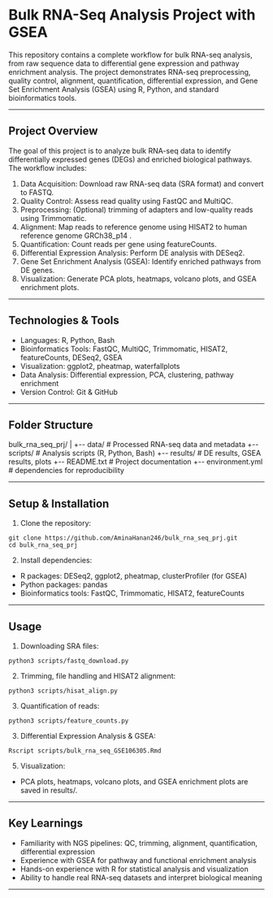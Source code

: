 # Bulk RNA-Seq Analysis Project with GSEA

This repository contains a complete workflow for bulk RNA-seq analysis, from raw sequence data to differential gene expression and pathway enrichment analysis. The project demonstrates RNA-seq preprocessing, quality control, alignment, quantification, differential expression, and Gene Set Enrichment Analysis (GSEA) using R, Python, and standard bioinformatics tools.

---

## Project Overview

The goal of this project is to analyze bulk RNA-seq data to identify differentially expressed genes (DEGs) and enriched biological pathways. The workflow includes:

1. Data Acquisition: Download raw RNA-seq data (SRA format) and convert to FASTQ.
2. Quality Control: Assess read quality using FastQC and MultiQC.
3. Preprocessing: (Optional) trimming of adapters and low-quality reads using Trimmomatic.
4. Alignment: Map reads to reference genome using HISAT2 to human reference genome GRCh38_p14 .
5. Quantification: Count reads per gene using featureCounts.
6. Differential Expression Analysis: Perform DE analysis with DESeq2.
7. Gene Set Enrichment Analysis (GSEA): Identify enriched pathways from DE genes.
8. Visualization: Generate PCA plots, heatmaps, volcano plots, and GSEA enrichment plots.

---

## Technologies & Tools

* Languages: R, Python, Bash
* Bioinformatics Tools: FastQC, MultiQC, Trimmomatic, HISAT2, featureCounts, DESeq2, GSEA
* Visualization: ggplot2, pheatmap, waterfallplots
* Data Analysis: Differential expression, PCA, clustering, pathway enrichment
* Version Control: Git & GitHub

---

## Folder Structure

bulk\_rna\_seq\_prj/
|
+-- data/               # Processed RNA-seq data and metadata
+-- scripts/            # Analysis scripts (R, Python, Bash)
+-- results/            # DE results, GSEA results, plots
+-- README.txt          # Project documentation
+-- environment.yml     # dependencies for reproducibility

---

## Setup & Installation

1. Clone the repository:

```
git clone https://github.com/AminaHanan246/bulk_rna_seq_prj.git
cd bulk_rna_seq_prj
```

2. Install dependencies:

* R packages: DESeq2, ggplot2, pheatmap, clusterProfiler (for GSEA)
* Python packages: pandas
* Bioinformatics tools: FastQC, Trimmomatic, HISAT2, featureCounts

---

## Usage

1. Downloading SRA files:

```
python3 scripts/fastq_download.py
```

2. Trimming, file handling and HISAT2 alignment:

```
python3 scripts/hisat_align.py
```

3. Quantification of reads:

```
python3 scripts/feature_counts.py
```

3. Differential Expression Analysis & GSEA:

```
Rscript scripts/bulk_rna_seq_GSE106305.Rmd
```

5. Visualization:

* PCA plots, heatmaps, volcano plots, and GSEA enrichment plots are saved in results/.

---

## Key Learnings

* Familiarity with NGS pipelines: QC, trimming, alignment, quantification, differential expression
* Experience with GSEA for pathway and functional enrichment analysis
* Hands-on experience with R for statistical analysis and visualization
* Ability to handle real RNA-seq datasets and interpret biological meaning

---
